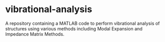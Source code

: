 # vibrational-analysis
A repository containing a MATLAB code to perform vibrational analysis of structures using various methods including Modal Expansion and Impedance Matrix Methods.
